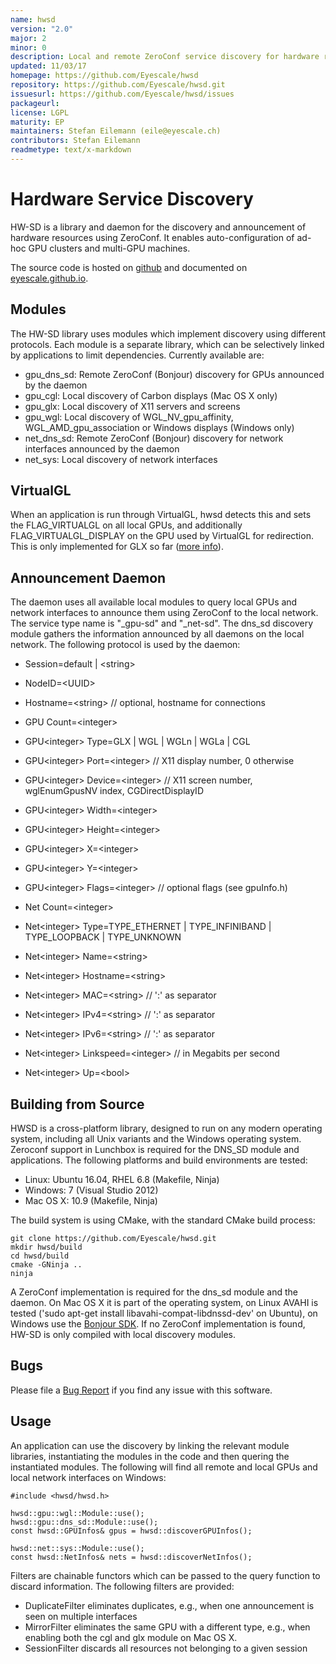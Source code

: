 ```yaml
---
name: hwsd
version: "2.0"
major: 2
minor: 0
description: Local and remote ZeroConf service discovery for hardware resources
updated: 11/03/17
homepage: https://github.com/Eyescale/hwsd
repository: https://github.com/Eyescale/hwsd.git
issuesurl: https://github.com/Eyescale/hwsd/issues
packageurl: 
license: LGPL
maturity: EP
maintainers: Stefan Eilemann (eile@eyescale.ch)
contributors: Stefan Eilemann
readmetype: text/x-markdown
---
```

# Hardware Service Discovery

HW-SD is a library and daemon for the discovery and announcement of
hardware resources using ZeroConf. It enables auto-configuration
of ad-hoc GPU clusters and multi-GPU machines.

The source code is hosted on
[github](https://github.com/Eyescale/hwsd) and documented on
[eyescale.github.io](https://eyescale.github.io/#hwsd).

## Modules

The HW-SD library uses modules which implement discovery using different
protocols. Each module is a separate library, which can be selectively
linked by applications to limit dependencies. Currently available are:

- gpu_dns_sd: Remote ZeroConf (Bonjour) discovery for GPUs announced by
  the daemon
- gpu_cgl: Local discovery of Carbon displays (Mac OS X only)
- gpu_glx: Local discovery of X11 servers and screens
- gpu_wgl: Local discovery of WGL_NV_gpu_affinity, WGL_AMD_gpu_association
  or Windows displays (Windows only)
- net_dns_sd: Remote ZeroConf (Bonjour) discovery for network interfaces
  announced by the daemon
- net_sys: Local discovery of network interfaces

## VirtualGL

When an application is run through VirtualGL, hwsd detects this and
sets the FLAG\_VIRTUALGL on all local GPUs, and additionally
FLAG\_VIRTUALGL\_DISPLAY on the GPU used by VirtualGL for
redirection. This is only implemented for GLX so far
([more info](https://github.com/Eyescale/Equalizer/issues/67)).

## Announcement Daemon

The daemon uses all available local modules to query local GPUs and
network interfaces to announce them using ZeroConf to the local
network. The service type name is "_gpu-sd" and "_net-sd". The dns_sd
discovery module gathers the information announced by all daemons on the
local network. The following protocol is used by the daemon:

* Session=default | &lt;string&gt;
* NodeID=&lt;UUID&gt;
* Hostname=&lt;string&gt; // optional, hostname for connections

* GPU Count=&lt;integer&gt;
* GPU&lt;integer&gt; Type=GLX | WGL | WGLn | WGLa | CGL
* GPU&lt;integer&gt; Port=&lt;integer&gt; // X11 display number, 0 otherwise
* GPU&lt;integer&gt; Device=&lt;integer&gt; // X11 screen number,
  wglEnumGpusNV index, CGDirectDisplayID
* GPU&lt;integer&gt; Width=&lt;integer&gt;
* GPU&lt;integer&gt; Height=&lt;integer&gt;
* GPU&lt;integer&gt; X=&lt;integer&gt;
* GPU&lt;integer&gt; Y=&lt;integer&gt;
* GPU&lt;integer&gt; Flags=&lt;integer&gt; // optional flags (see gpuInfo.h)

* Net Count=&lt;integer&gt;
* Net&lt;integer&gt; Type=TYPE_ETHERNET | TYPE_INFINIBAND | TYPE_LOOPBACK | TYPE_UNKNOWN
* Net&lt;integer&gt; Name=&lt;string&gt;
* Net&lt;integer&gt; Hostname=&lt;string&gt;
* Net&lt;integer&gt; MAC=&lt;string&gt; // ':' as separator
* Net&lt;integer&gt; IPv4=&lt;string&gt; // ':' as separator
* Net&lt;integer&gt; IPv6=&lt;string&gt; // ':' as separator
* Net&lt;integer&gt; Linkspeed=&lt;integer&gt; // in Megabits per second
* Net&lt;integer&gt; Up=&lt;bool&gt;

## Building from Source

HWSD is a cross-platform library, designed to run on any modern
operating system, including all Unix variants and the Windows operating
system.  Zeroconf support in Lunchbox is required for the DNS_SD module
and applications. The following platforms and build environments are
tested:

* Linux: Ubuntu 16.04, RHEL 6.8 (Makefile, Ninja)
* Windows: 7 (Visual Studio 2012)
* Mac OS X: 10.9 (Makefile, Ninja)

The build system is using CMake, with the standard CMake build process:

    git clone https://github.com/Eyescale/hwsd.git
    mkdir hwsd/build
    cd hwsd/build
    cmake -GNinja ..
    ninja

A ZeroConf implementation is required for the dns_sd module and the
daemon. On Mac OS X it is part of the operating system, on Linux AVAHI
is tested ('sudo apt-get install libavahi-compat-libdnssd-dev' on
Ubuntu), on Windows use the
[Bonjour SDK](https://developer.apple.com/downloads/index.action?q=Bonjour%20SDK%20for%20Windows).
If no ZeroConf implementation is found, HW-SD is only compiled with
local discovery modules.

## Bugs

Please file a [Bug Report](https://github.com/Eyescale/hwsd/issues) if
you find any issue with this software.

## Usage

An application can use the discovery by linking the relevant module
libraries, instantiating the modules in the code and then quering the
instantiated modules. The following will find all remote and local GPUs
and local network interfaces on Windows:

    #include <hwsd/hwsd.h>

    hwsd::gpu::wgl::Module::use();
    hwsd::gpu::dns_sd::Module::use();
    const hwsd::GPUInfos& gpus = hwsd::discoverGPUInfos();

    hwsd::net::sys::Module::use();
    const hwsd::NetInfos& nets = hwsd::discoverNetInfos();

Filters are chainable functors which can be passed to the query function
to discard information. The following filters are provided:

* DuplicateFilter eliminates duplicates, e.g., when one announcement is
  seen on multiple interfaces
* MirrorFilter eliminates the same GPU with a different type, e.g., when
  enabling both the cgl and glx module on Mac OS X.
* SessionFilter discards all resources not belonging to a given session

